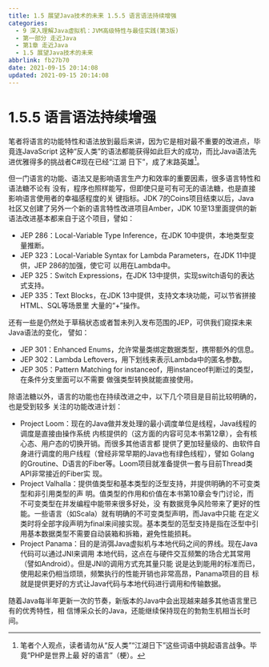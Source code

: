 ```yaml
---
title: 1.5 展望Java技术的未来 1.5.5 语言语法持续增强
categories: 
  - 9 深入理解Java虛拟机：JVM高级特性与最佳实践(第3版)
  - 第一部分 走近Java
  - 第1章 走近Java
  - 1.5 展望Java技术的未来
abbrlink: fb27b70
date: 2021-09-15 20:14:08
updated: 2021-09-15 20:14:08
---
```

# 1.5.5 语言语法持续增强
笔者将语言的功能特性和语法放到最后来讲，因为它是相对最不重要的改进点，毕竟连JavaScript 这种“反人类”的语法都能获得如此巨大的成功，而比Java语法先进优雅得多的挑战者C#现在已经“江湖 日下”，成了末路英雄[^1]。

但一门语言的功能、语法又是影响语言生产力和效率的重要因素，很多语言特性和语法糖不论有 没有，程序也照样能写，但即使只是可有可无的语法糖，也是直接影响语言使用者的幸福感程度的关 键指标。JDK 7的Coins项目结束以后，Java社区又创建了另外一个新的语言特性改进项目Amber，JDK 10至13里面提供的新语法改进基本都来自于这个项目，譬如：

- JEP 286：Local-Variable Type Inference，在JDK 10中提供，本地类型变量推断。
- JEP 323：Local-Variable Syntax for Lambda Parameters，在JDK 11中提供，JEP 286的加强，使它可 以用在Lambda中。
- JEP 325：Switch Expressions，在JDK 13中提供，实现switch语句的表达式支持。
- JEP 335：Text Blocks，在JDK 13中提供，支持文本块功能，可以节省拼接HTML、SQL等场景里 大量的“+”操作。

还有一些是仍然处于草稿状态或者暂未列入发布范围的JEP，可供我们窥探未来Java语法的变化， 譬如：
- JEP 301：Enhanced Enums，允许常量类绑定数据类型，携带额外的信息。
- JEP 302：Lambda Leftovers，用下划线来表示Lambda中的匿名参数。
- JEP 305：Pattern Matching for instanceof，用instanceof判断过的类型，在条件分支里面可以不需要 做强类型转换就能直接使用。

除语法糖以外，语言的功能也在持续改进之中，以下几个项目是目前比较明确的，也是受到较多 关注的功能改进计划：
- Project Loom：现在的Java做并发处理的最小调度单位是线程，Java线程的调度是直接由操作系统 内核提供的（这方面的内容可见本书第12章），会有核心态、用户态的切换开销。而很多其他语言都 提供了更加轻量级的、由软件自身进行调度的用户线程（曾经非常早期的Java也有绿色线程），譬如 Golang的Groutine、D语言的Fiber等。Loom项目就准备提供一套与目前Thread类API非常接近的Fiber实 现。
- Project Valhalla：提供值类型和基本类型的泛型支持，并提供明确的不可变类型和非引用类型的声 明。值类型的作用和价值在本书第10章会专门讨论，而不可变类型在并发编程中能带来很多好处，没 有数据竞争风险带来了更好的性能。一些语言（如Scala）就有明确的不可变类型声明，而Java中只能 在定义类时将全部字段声明为final来间接实现。基本类型的范型支持是指在泛型中引用基本数据类型不需要自动装箱和拆箱，避免性能损耗。
- Project Panama：目的是消弭Java虚拟机与本地代码之间的界线。现在Java代码可以通过JNI来调用 本地代码，这点在与硬件交互频繁的场合尤其常用（譬如Android）。但是JNI的调用方式充其量只能 说是达到能用的标准而已，使用起来仍相当烦琐，频繁执行的性能开销也非常高昂，Panama项目的目 标就是提供更好的方式让Java代码与本地代码进行调用和传输数据。

随着Java每半年更新一次的节奏，新版本的Java中会出现越来越多其他语言里已有的优秀特性，相 信博采众长的Java，还能继续保持现在的勃勃生机相当长时间。


[^1]: 笔者个人观点，读者请勿从“反人类”“江湖日下”这些词语中挑起语言战争。毕竟“PHP是世界上最 好的语言”（梗）。
